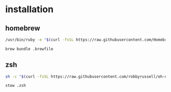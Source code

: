# installation

## homebrew

```bash
/usr/bin/ruby -e "$(curl -fsSL https://raw.githubusercontent.com/Homebrew/install/master/install)"

brew bundle .brewfile
```

## zsh

```bash
sh -c "$(curl -fsSL https://raw.githubusercontent.com/robbyrussell/oh-my-zsh/master/tools/install.sh)"

stow .zsh
```
